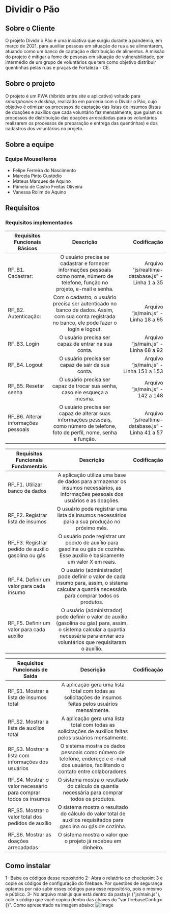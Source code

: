 # Dividir o Pão

## Sobre o Cliente

O projeto Dividir o Pão é uma iniciativa que surgiu durante a pandemia, em março de 2021, para auxiliar pessoas em situação de rua a se alimentarem, atuando como um banco de captação e distribuição de alimentos. A missão do projeto é mitigar a fome de pessoas em situação de vulnerabilidade, por intermédio de um grupo de voluntários que tem como objetivo distribuir quentinhas pelas ruas e praças de Fortaleza - CE. 

## Sobre o projeto

O projeto é um PWA (híbrido entre _site_ e aplicativo) voltado para _smartphones_ e _desktop_, realizado em parceria com o Dividir o Pão, cujo objetivo é otimizar os processos de captação das listas de insumos (listas de doações e auxílios que cada voluntário faz mensalmente, que guiam os processos de distribuição das doações arrecadadas para os voluntários realizarem os processos de preparação e entrega das quentinhas) e dos cadastros dos voluntários no projeto.

## Sobre a equipe

### Equipe MouseHeros

- Felipe Ferreira do Nascimento
- Marcela Pinto Custódio
- Mateus Marques de Aquino
- Pâmela de Castro Freitas Oliveira 
- Vanessa Rolim de Aquino 


## Requisitos

### Requisitos implementados
|Requisitos Funcionais Básicos |     Descrição      |  Codificação |
|----------|:-------------:|------:|
| RF_B1. Cadastrar: |  O usuário precisa se cadastrar e fornecer informações pessoais como nome, número de telefone, função no projeto, e-mail e senha.|Arquivo "js/realtime-database.js" - Linha 1 a 35  |
| RF_B2. Autenticação: |    Com o cadastro, o usuário precisa ser autenticado no banco de dados. Assim, com sua conta registrada no banco, ele pode fazer o login e logout.| Arquivo “js/main.js” -  Linha 18 a 65  |
| RF_B3. Login | O usuário precisa ser capaz de entrar na sua conta.| Arquivo “js/main.js” - Linha 68 a 92  |
| RF_B4. Logout |  O usuário precisa ser capaz de sair da sua conta.| Arquivo “js/main.js” - Linha 151 a 153 |
| RF_B5. Resetar senha |    O usuário precisa ser capaz de trocar sua senha, caso ele esqueça a mesma.| Arquivo “js/main.js” - 142 a 148   |
| RF_B6. Alterar informações pessoais | O usuário precisa ser capaz de alterar suas informações pessoais, como número de telefone, foto de perfil, nome, senha e função.| Arquivo “js/realtime-database.js” - Linha 41 a 57   |


|Requisitos Funcionais Fundamentais |     Descrição      |  Codificação |
|----------|:-------------:|------:|
| RF_F1. Utilizar banco de dados |  A aplicação utiliza uma base de dados para armazenar os insumos necessários, as informações pessoais dos usuários e as doações. |  |
| RF_F2. Registrar lista de insumos |    O usuário pode registrar uma lista de insumos necessários para a sua produção no próximo mês.|    |
| RF_F3. Registrar pedido de auxílio gasolina ou gás | O usuário pode registrar um pedido de auxílio para gasolina ou gás de cozinha. Esse auxílio é basicamente um valor X em reais.|     |
| RF_F4. Definir um valor para cada insumo | O usuário (administrador) pode definir o valor de cada insumo para, assim, o sistema calcular a quantia necessária para comprar todos os produtos.|     |
| RF_F5. Definir um valor para cada auxílio | O usuário (administrador) pode definir o valor de auxílio (gasolina ou gás) para, assim, o sistema calcular a quantia necessária para enviar aos voluntários que requisitaram o auxílio.|   |


|Requisitos Funcionais de Saída |     Descrição      |  Codificação |
|----------|:-------------:|------:|
| RF_S1. Mostrar a lista de insumos total |  A aplicação gera uma lista total com todas as solicitações de insumos feitas pelos usuários mensalmente.| |
| RF_S2. Mostrar a lista de auxílios total |    A aplicação gera uma lista total com todas as solicitações de auxílios feitas pelos usuários mensalmente.|    |
| RF_S3. Mostrar a lista com informações dos usuários | O sistema mostra os dados pessoais como número de telefone, endereço e e-mail dos usuários, facilitando o contato entre colaboradores.|    |
| RF_S4. Mostrar o valor necessário para comprar todos os insumos |  O sistema mostra o resultado do cálculo da quantia necessária para comprar todos os produtos.|  |
| RF_S5. Mostrar o valor total dos pedidos de auxílio |    O sistema mostra o resultado do cálculo do valor total de auxílios requisitados para gasolina ou gás de cozinha.|   |
| RF_S6. Mostrar as doações arrecadadas | O sistema mostra o valor que o projeto já recebeu em dinheiro.|     |


## Como instalar

1- Baixe os códigos desse repositório
2- Abra o relatório do checkpoint 3 e copie os códigos de configuração do firebase. Por questões de segurança optamos por não subir esses códigos para esse repositório, pois o mesmo é público.
3- No arquivo main.js que está dentro da pasta js ("js/main.js"), cole o código que você copiou dentro das chaves do "var firebaseConfig={}". Como apresentado na imagem abaixo:
![image](https://user-images.githubusercontent.com/86917791/128093513-99b79aa4-dc0d-4db0-8851-2dd274d0343f.png)

